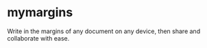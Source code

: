 mymargins
=========

Write in the margins of any document on any device, then share and collaborate with ease.

